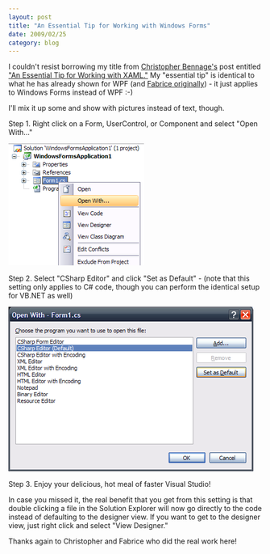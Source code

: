 ```yaml
---
layout: post
title: "An Essential Tip for Working with Windows Forms"
date: 2009/02/25
category: blog
---
```


I couldn't resist borrowing my title from [Christopher Bennage's](http://devlicious.com/blogs/christopher_bennage/default.aspx) post entitled ["An Essential Tip for Working with XAML."](http://devlicious.com/blogs/christopher_bennage/archive/2009/02/04/an-essential-tip-for-working-with-xaml.aspx) My "essential tip" is identical to what he has already shown for WPF (and [Fabrice originally](http://weblogs.asp.net/fmarguerie/archive/2009/01/29/life-changer-xaml-tip-for-visual-studio.aspx)) - it just applies to Windows Forms instead of WPF :-) 

I'll mix it up some and show with pictures instead of text, though. 

Step 1. Right click on a Form, UserControl, or Component and select "Open With..." 

![Open With...](/images/blog/WindowsLiveWriter/AnEssentialTipforWorkingwithWindowsForms_9428/image_2.png)

Step 2. Select "CSharp Editor" and click "Set as Default" - (note that this setting only applies to C# code, though you can perform the identical setup for VB.NET as well) 

![CSharp Editor (default)](/images/blog/WindowsLiveWriter/AnEssentialTipforWorkingwithWindowsForms_9428/image_4.png)

Step 3. Enjoy your delicious, hot meal of faster Visual Studio! 

In case you missed it, the real benefit that you get from this setting is that double clicking a file in the Solution Explorer will now go directly to the code instead of defaulting to the designer view. If you want to get to the designer view, just right click and select "View Designer." 

Thanks again to Christopher and Fabrice who did the real work here!


